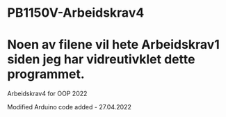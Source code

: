 # PB1150V-Arbeidskrav4

# Noen av filene vil hete Arbeidskrav1 siden jeg har vidreutivklet dette programmet.
Arbeidskrav4 for OOP 2022

Modified Arduino code added - 27.04.2022


